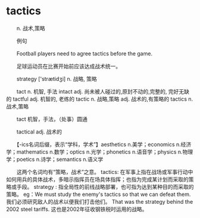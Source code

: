 # tactics

　　n. 战术,策略

　　例句

　　Football players need to agree tactics before the game.

　　足球运动员在比赛开始前应该达成战术统一。

　　strategy \['strætidʒi\] n. 战略, 策略

　　tact n. 机智, 手法 intact adj. 尚未被人碰过的,原封不动的,完整的, 完好无缺的 tactful adj. 机智的, 老练的 tactic n. 战略,策略 adj. 战术的,有策略的 tactics n.战术,策略

　　tact 机智，手法，（处事）圆通

　　tactical adj. 战术的

　　【-ics名词后缀，表示“学科，学术”】aesthetics n.美学；economics n.经济学；mathematics n.数学；optics n.光学；phonetics n.语音学；physics n.物理学；poetics n.诗学；semantics n.语义学

　　这两个名词均有“策略，战术”之意。 tactics: 在军事上指在战场或军事行动中如何用兵的具体战术，多暗示指挥员在场具体指挥；也指为完成某计划而采取的策略或手段。 strategy : 指全局性的前线战略部署，也可指为达到某种目的而采取的策略。 eg：We must study the enemy's tactics so that we can defeat them. 我们必须研究敌人的战术以便我们打击他们。 That was the strategy behind the 2002 steel tariffs. 这也是2002年征收钢铁税时运用的战略。
